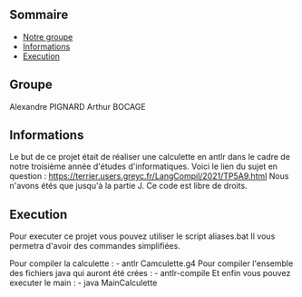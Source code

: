 ## Sommaire
* [Notre groupe](#Groupe)
* [Informations](#Informations)
* [Execution](#Execution)

## Groupe
Alexandre PIGNARD
Arthur BOCAGE

## Informations
Le but de ce projet était de réaliser une calculette en antlr dans le cadre de notre troisième année d'études d'informatiques.
Voici le lien du sujet en question : https://terrier.users.greyc.fr/LangCompil/2021/TP5A9.html
Nous n'avons étés que jusqu'à la partie J.
Ce code est libre de droits.
	

## Execution
Pour executer ce projet vous pouvez utiliser le script aliases.bat
Il vous permetra d'avoir des commandes simplifiées.

Pour compiler la calculette : 
    - antlr Camculette.g4
Pour compiler l'ensemble des fichiers java qui auront été crées : 
    - antlr-compile
Et enfin vous pouvez executer le main :
    - java MainCalculette



